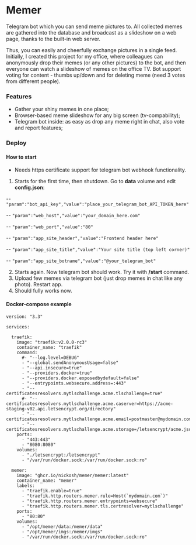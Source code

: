 # Memer

Telegram bot which you can send meme pictures to. All collected memes are gathered into the database and broadcast as a slideshow on a web page, thanks to the built-in web server.

Thus, you can easily and cheerfully exchange pictures in a single feed. Initially, I created this project for my office, where colleagues can anonymously drop their memes (or any other pictures) to the bot, and then everyone can watch a slideshow of memes on the office TV. Bot support voting for content - thumbs up/down and for deleting meme (need 3 votes from different people).

### Features

- Gather your shiny memes in one place;
- Browser-based meme slideshow for any big screen (tv-compability);
- Telegram bot inside: as easy as drop any meme right in chat, also vote and report features;

### Deploy
#### How to start
- Needs https certificate support for telegram bot webhook functionality.

1. Starts for the first time, then shutdown. Go to **data** volume and edit **config.json**:

-- `"param":"bot_api_key","value":"place_your_telegram_bot_API_TOKEN_here"` 

-- `"param":"web_host","value":"your_domain_here.com"` 

-- `"param":"web_port","value":"80"` 

-- `"param":"app_site_header","value":"Frontend header here"`

-- `"param":"app_site_title","value":"Your site title (top left corner)"`

-- `"param":"app_site_botname","value":"@your_telegram_bot"`

2. Starts again. Now telegram bot should work. Try it with **/start** command.
3. Upload few memes via telegram bot (just drop memes in chat like any photo). Restart app.
4. Should fully works now.

#### Docker-compose example
    version: "3.3"
    
    services:
    
      traefik:
        image: "traefik:v2.0.0-rc3"
        container_name: "traefik"
        command:
          #- "--log.level=DEBUG"
          - "--global.sendAnonymousUsage=false"
          - "--api.insecure=true"
          - "--providers.docker=true"
          - "--providers.docker.exposedbydefault=false"
          - "--entrypoints.websecure.address=:443"
          - "--certificatesresolvers.mytlschallenge.acme.tlschallenge=true"
          #- "--certificatesresolvers.mytlschallenge.acme.caserver=https://acme-staging-v02.api.letsencrypt.org/directory"
          - "--certificatesresolvers.mytlschallenge.acme.email=postmaster@mydomain.com"
          - "--certificatesresolvers.mytlschallenge.acme.storage=/letsencrypt/acme.json"
        ports:
          - "443:443"
          - "8080:8080"
        volumes:
          - "./letsencrypt:/letsencrypt"
          - "/var/run/docker.sock:/var/run/docker.sock:ro"
    
      memer:
        image: "ghcr.io/nickosh/memer/memer:latest"
        container_name: "memer"
        labels:
          - "traefik.enable=true"
          - "traefik.http.routers.memer.rule=Host(`mydomain.com`)"
          - "traefik.http.routers.memer.entrypoints=websecure"
          - "traefik.http.routers.memer.tls.certresolver=mytlschallenge"
        ports:
          - "80:80"
        volumes:
          - "/opt/memer/data:/memer/data"
          - "/opt/memer/imgs:/memer/imgs"
          - "/var/run/docker.sock:/var/run/docker.sock:ro"
